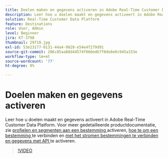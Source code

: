 ```yaml
---
title: Doelen maken en gegevens activeren in Adobe Real-Time Customer Data Platform (RTCDP)
description: Leer hoe u doelen maakt en gegevens activeert in Adobe Real-Time Customer Data Platform
solution: Real-Time Customer Data Platform
feature: Destinations
role: User, Admin
level: Beginner
jira: KT-3798
thumbnail: 29710.jpg
exl-id: 53e23177-0131-44a4-9828-e54e4f279d91
source-git-commit: 286c85aa88d44574f00ded67f0de8e0c945a153e
workflow-type: tm+mt
source-wordcount: '77'
ht-degree: 0%

---
```


# Doelen maken en gegevens activeren

Leer hoe u doelen maakt en gegevens activeert in Adobe Real-Time Customer Data Platform. Voor meer gedetailleerde productdocumentatie, zie [ profielen en segmenten aan een bestemming ](https://experienceleague.adobe.com/docs/experience-platform/rtcdp/destinations/dest-tutorials/activate-destinations.html) activeren, [ hoe te om een bestemming ](https://experienceleague.adobe.com/docs/experience-platform/rtcdp/destinations/dest-tutorials/connect-destination.html) te verbinden en [ met het stromen bestemmingen te verbinden en gegevens met API ](https://experienceleague.adobe.com/docs/experience-platform/rtcdp/destinations/api-tutorials/streaming-destinations-api-tutorial.html) te activeren.

>[!VIDEO](https://video.tv.adobe.com/v/29710?learn=on&enablevpops)

